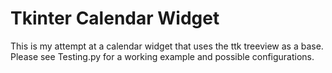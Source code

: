 # Tkinter Calendar Widget
 This is my attempt at a calendar widget that uses the ttk treeview as a base. Please see Testing.py for a working example and possible configurations. 

